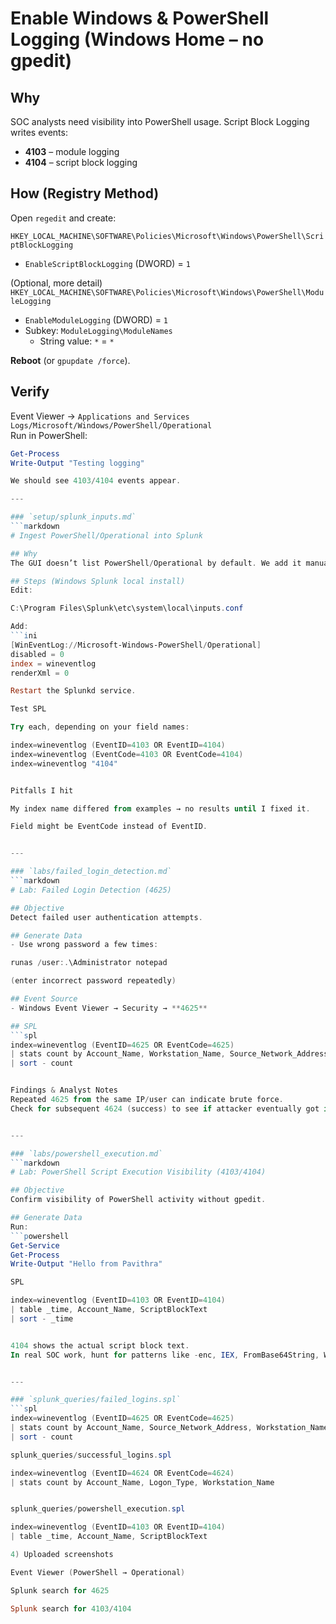 # Enable Windows & PowerShell Logging (Windows Home – no gpedit)

## Why
SOC analysts need visibility into PowerShell usage. Script Block Logging writes events:
- **4103** – module logging
- **4104** – script block logging

## How (Registry Method)
Open `regedit` and create:

`HKEY_LOCAL_MACHINE\SOFTWARE\Policies\Microsoft\Windows\PowerShell\ScriptBlockLogging`
- `EnableScriptBlockLogging` (DWORD) = `1`

(Optional, more detail)
`HKEY_LOCAL_MACHINE\SOFTWARE\Policies\Microsoft\Windows\PowerShell\ModuleLogging`
- `EnableModuleLogging` (DWORD) = `1`
- Subkey: `ModuleLogging\ModuleNames`
  - String value: `*` = `*`

**Reboot** (or `gpupdate /force`).

## Verify
Event Viewer → `Applications and Services Logs/Microsoft/Windows/PowerShell/Operational`  
Run in PowerShell:
```powershell
Get-Process
Write-Output "Testing logging"

We should see 4103/4104 events appear.

---

### `setup/splunk_inputs.md`
```markdown
# Ingest PowerShell/Operational into Splunk

## Why
The GUI doesn’t list PowerShell/Operational by default. We add it manually.

## Steps (Windows Splunk local install)
Edit:

C:\Program Files\Splunk\etc\system\local\inputs.conf

Add:
```ini
[WinEventLog://Microsoft-Windows-PowerShell/Operational]
disabled = 0
index = wineventlog
renderXml = 0

Restart the Splunkd service.

Test SPL

Try each, depending on your field names:

index=wineventlog (EventID=4103 OR EventID=4104)
index=wineventlog (EventCode=4103 OR EventCode=4104)
index=wineventlog "4104"


Pitfalls I hit

My index name differed from examples → no results until I fixed it.

Field might be EventCode instead of EventID.


---

### `labs/failed_login_detection.md`
```markdown
# Lab: Failed Login Detection (4625)

## Objective
Detect failed user authentication attempts.

## Generate Data
- Use wrong password a few times:

runas /user:.\Administrator notepad

(enter incorrect password repeatedly)

## Event Source
- Windows Event Viewer → Security → **4625**

## SPL
```spl
index=wineventlog (EventID=4625 OR EventCode=4625)
| stats count by Account_Name, Workstation_Name, Source_Network_Address
| sort - count


Findings & Analyst Notes
Repeated 4625 from the same IP/user can indicate brute force.
Check for subsequent 4624 (success) to see if attacker eventually got in.


---

### `labs/powershell_execution.md`
```markdown
# Lab: PowerShell Script Execution Visibility (4103/4104)

## Objective
Confirm visibility of PowerShell activity without gpedit.

## Generate Data
Run:
```powershell
Get-Service
Get-Process
Write-Output "Hello from Pavithra"

SPL

index=wineventlog (EventID=4103 OR EventID=4104)
| table _time, Account_Name, ScriptBlockText
| sort - _time


4104 shows the actual script block text.
In real SOC work, hunt for patterns like -enc, IEX, FromBase64String, WebClient/Invoke-WebRequest


---

### `splunk_queries/failed_logins.spl`
```spl
index=wineventlog (EventID=4625 OR EventCode=4625)
| stats count by Account_Name, Source_Network_Address, Workstation_Name
| sort - count

splunk_queries/successful_logins.spl

index=wineventlog (EventID=4624 OR EventCode=4624)
| stats count by Account_Name, Logon_Type, Workstation_Name


splunk_queries/powershell_execution.spl

index=wineventlog (EventID=4103 OR EventID=4104)
| table _time, Account_Name, ScriptBlockText

4) Uploaded screenshots

Event Viewer (PowerShell → Operational)

Splunk search for 4625

Splunk search for 4103/4104

